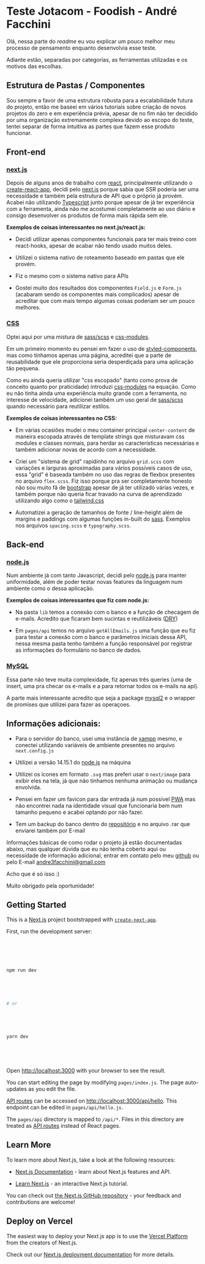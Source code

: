 
  

  

# Teste Jotacom - Foodish - André Facchini

  

Olá, nessa parte do *readme* eu vou explicar um pouco melhor meu processo de pensamento enquanto desenvolvia esse teste.

  

  

Adiante estão, separadas por categorias, as ferramentas utilizadas e os motivos das escolhas.

  

  

## Estrutura de Pastas / Componentes

  

  

Sou sempre a favor de uma estrutura robusta para a escalabilidade futura do projeto, então me baseei em vários tutoriais sobre criação de novos projetos do zero e em experiência prévia, apesar de no fim não ter decidido por uma organização extremamente complexa devido ao escopo do teste, tentei separar de forma intuitiva as partes que fazem esse produto funcionar.

  

  

## Front-end

  

  

### [next.js](https://nextjs.org/)

  

Depois de alguns anos de trabalho com [react](https://reactjs.org/), principalmente utilizando o [create-react-app](https://create-react-app.dev/), decidi pelo [next.js](https://nextjs.org/) porque sabia que SSR poderia ser uma necessidade e também pela estrutura de API que o próprio já provém. Acabei não utilizando [Typescript](https://www.typescriptlang.org/) junto porque apesar de já ter experiência com a ferramenta, ainda não me acostumei completamente ao uso diário e consigo desenvolver os produtos de forma mais rápida sem ele.

  

  

**Exemplos de coisas interessantes no next.js/react.js:**

  

  

- Decidi utilizar apenas componentes funcionais para ter mais treino com react-hooks, apesar de acabar não tendo usado muitos deles.

  

- Utilizei o sistema nativo de roteamento baseado em pastas que ele provém.

  

- Fiz o mesmo com o sistema nativo para APIs

  

- Gostei muito dos resultados dos componentes `Field.js` e `Form.js` (acabaram sendo os componentes mais complicados) apesar de acreditar que com mais tempo algumas coisas poderiam ser um pouco melhores.

  

  

### [CSS](https://developer.mozilla.org/en-US/docs/Web/CSS)

  

Optei aqui por uma mistura de [sass/scss](https://sass-lang.com/) e [css-modules](https://github.com/css-modules/css-modules).

  

  

Em um primeiro momento eu pensei em fazer o uso de [styled-components](https://styled-components.com/), mas como tínhamos apenas uma página, acreditei que a parte de reusabilidade que ele proporciona seria desperdiçada para uma aplicação tão pequena.

  

  

Como eu ainda queria utilizar "css escopado" (tanto como prova de conceito quanto por praticidade) introduzi [css-modules](https://github.com/css-modules/css-modules) na equação. Como eu não tinha ainda uma experiência muito grande com a ferramenta, no interesse de velocidade, adicionei também um uso geral de [sass/scss](https://sass-lang.com/) quando necessário para reutilizar estilos.

  

  

**Exemplos de coisas interessantes no CSS:**

  

  

- Em várias ocasiões mudei o meu container principal `center-content` de maneira escopada através de template strings que misturavam css modules e classes normais, para herdar as características necessárias e também adicionar novas de acordo com a necessidade.

  

- Criei um "sistema de grid" rapidinho no arquivo `grid.scss` com variações e larguras aproximadas para vários possíveis casos de uso, essa "grid" é baseada também no uso das regras de flexbox presentes no arquivo `flex.scss`. Fiz isso porque pra ser completamente honesto não sou muito fã de [bootstrap](https://getbootstrap.com/) apesar de já ter utilizado várias vezes, e também porque não queria ficar travado na curva de aprendizado utilizando algo como o [tailwind.css](https://tailwindcss.com/)

  

- Automatizei a geração de tamanhos de fonte / line-height além de margins e paddings com algumas funções in-built do [sass](https://sass-lang.com/). Exemplos nos arquivos `spacing.scss` e `typography.scss`.

  

  

## Back-end

  

### [node.js](https://nodejs.org/en/)

  

Num ambiente já com tanto Javascript, decidi pelo [node.js](https://nodejs.org/en/) para manter uniformidade, além de poder testar novas features da linguagem num ambiente como o dessa aplicação.

  

  

**Exemplos de coisas interessantes que fiz com node.js:**

  

  

- Na pasta `lib` temos a conexão com o banco e a função de checagem de e-mails. Acredito que ficaram bem sucintas e reutilizáveis ([DRY](https://en.wikipedia.org/wiki/Don%27t_repeat_yourself))

  

- Em `pages/api` temos no arquivo `getAllEmails.js` uma função que eu fiz para testar a conexão com o banco e parâmetros iniciais dessa API, nessa mesma pasta tenho também a função responsável por registrar as informações do formulário no banco de dados.

  

  

### [MySQL](https://www.mysql.com/)

  

Essa parte não teve muita complexidade, fiz apenas três queries (uma de insert, uma pra checar os e-mails e a para retornar todos os e-mails na api).

  

A parte mais interessante acredito que seja a package [mysql2](https://www.npmjs.com/package/mysql2) e o wrapper de promises que utilizei para fazer as operaçoes.

  

  

## Informações adicionais:

  

- Para o servidor do banco, usei uma instância de [xampp](https://www.apachefriends.org/) mesmo, e conectei utilizando variáveis de ambiente presentes no arquivo `next.config.js`

  

- Utilizei a versão 14.15.1 do [node.js](https://nodejs.org/en/) na máquina

  

- Utilizei os ícones em formato `.svg` mas preferi usar o `next/image` para exibir eles na tela, já que não tinhamos nenhuma animação ou mudança envolvida.

  

- Pensei em fazer um favicon para dar entrada já num possível [PWA](https://web.dev/progressive-web-apps/) mas não encontrei nada na identidade visual que funcionaria bem num tamanho pequeno e acabei optando por não fazer.

  

- Tem um backup do banco dentro do [repositório](https://github.com/drunksheep/testejotacom) e no arquivo .rar que enviarei também por E-mail

Informações básicas de como rodar o projeto já estão documentadas abaixo, mas qualquer dúvida que eu não tenha coberto aqui ou necessidade de informação adicional, entrar em contato pelo meu [github](https://github.com/drunksheep) ou pelo E-mail andre3facchini@gmail.com

  

  

Acho que é só isso :)

  

  

Muito obrigado pela oportunidade!

  

  

## Getting Started

  

  

This is a [Next.js](https://nextjs.org/) project bootstrapped with [`create-next-app`](https://github.com/vercel/next.js/tree/canary/packages/create-next-app).

  

  

First, run the development server:

  

  

  

```bash

  

  

npm run dev

  

  

# or

  

  

yarn dev

  

  

```

  

  

  

Open [http://localhost:3000](http://localhost:3000) with your browser to see the result.

  

  

  

You can start editing the page by modifying `pages/index.js`. The page auto-updates as you edit the file.

  

  

  

[API routes](https://nextjs.org/docs/api-routes/introduction) can be accessed on [http://localhost:3000/api/hello](http://localhost:3000/api/hello). This endpoint can be edited in `pages/api/hello.js`.

  

  

  

The `pages/api` directory is mapped to `/api/*`. Files in this directory are treated as [API routes](https://nextjs.org/docs/api-routes/introduction) instead of React pages.

  

  

  

## Learn More

  

  

  

To learn more about Next.js, take a look at the following resources:

  

  

  

- [Next.js Documentation](https://nextjs.org/docs) - learn about Next.js features and API.

  

  

- [Learn Next.js](https://nextjs.org/learn) - an interactive Next.js tutorial.

  

  

  

You can check out [the Next.js GitHub repository](https://github.com/vercel/next.js/) - your feedback and contributions are welcome!

  

  

  

## Deploy on Vercel

  

  

  

The easiest way to deploy your Next.js app is to use the [Vercel Platform](https://vercel.com/new?utm_medium=default-template&filter=next.js&utm_source=create-next-app&utm_campaign=create-next-app-readme) from the creators of Next.js.

  

  

  

Check out our [Next.js deployment documentation](https://nextjs.org/docs/deployment) for more details.